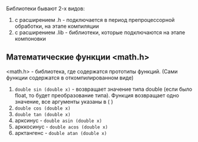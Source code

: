 Библиотеки бывают 2-х видов:
1. с расширением .h - подключается в период препроцессорной обработки, на этапе компиляции
2. с расширением .lib - библиотеки, которые подключаются на этапе компоновки

## Математические функции **<math.h>**
<math.h> - библиотека, где содержатся прототипы функций. (Сами функции содержатся в откомпилированном виде)
1. `double sin (double x)` - возвращает значение типа double (если было float, то будет преобразование типа). Функция возвращает одно значение, все аргументы указаны в ( )
2. `double cos (double x)`
3. `double tan (double x)`
4. арксинус - `double asin (double x)`
5. арккосинус - `double acos (double x)`
6. арктангенс - `double atan (double x)`